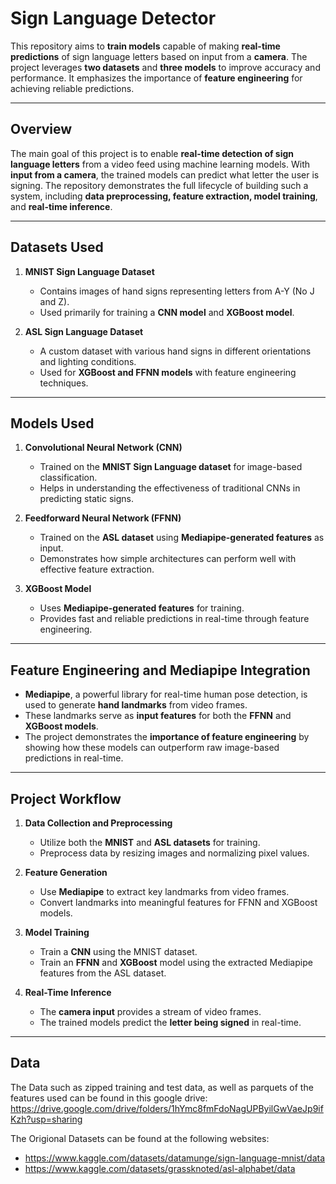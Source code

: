 # **Sign Language Detector**

This repository aims to **train models** capable of making **real-time predictions** of sign language letters based on input from a **camera**. The project leverages **two datasets** and **three models** to improve accuracy and performance. It emphasizes the importance of **feature engineering** for achieving reliable predictions.

---

## **Overview**

The main goal of this project is to enable **real-time detection of sign language letters** from a video feed using machine learning models. With **input from a camera**, the trained models can predict what letter the user is signing. The repository demonstrates the full lifecycle of building such a system, including **data preprocessing, feature extraction, model training**, and **real-time inference**.

---

## **Datasets Used**

1. **MNIST Sign Language Dataset**  
   - Contains images of hand signs representing letters from A-Y (No J and Z).  
   - Used primarily for training a **CNN model** and **XGBoost model**.

2. **ASL Sign Language Dataset**  
   - A custom dataset with various hand signs in different orientations and lighting conditions.  
   - Used for **XGBoost and FFNN models** with feature engineering techniques.

---

## **Models Used**

1. **Convolutional Neural Network (CNN)**  
   - Trained on the **MNIST Sign Language dataset** for image-based classification.  
   - Helps in understanding the effectiveness of traditional CNNs in predicting static signs.

2. **Feedforward Neural Network (FFNN)**  
   - Trained on the **ASL dataset** using **Mediapipe-generated features** as input.  
   - Demonstrates how simple architectures can perform well with effective feature extraction.

3. **XGBoost Model**  
   - Uses **Mediapipe-generated features** for training.  
   - Provides fast and reliable predictions in real-time through feature engineering.

---

## **Feature Engineering and Mediapipe Integration**

- **Mediapipe**, a powerful library for real-time human pose detection, is used to generate **hand landmarks** from video frames.
- These landmarks serve as **input features** for both the **FFNN** and **XGBoost models**.
- The project demonstrates the **importance of feature engineering** by showing how these models can outperform raw image-based predictions in real-time.

---

## **Project Workflow**

1. **Data Collection and Preprocessing**  
   - Utilize both the **MNIST** and **ASL datasets** for training.  
   - Preprocess data by resizing images and normalizing pixel values.

2. **Feature Generation**  
   - Use **Mediapipe** to extract key landmarks from video frames.  
   - Convert landmarks into meaningful features for FFNN and XGBoost models.

3. **Model Training**  
   - Train a **CNN** using the MNIST dataset.  
   - Train an **FFNN** and **XGBoost** model using the extracted Mediapipe features from the ASL dataset.

4. **Real-Time Inference**  
   - The **camera input** provides a stream of video frames.  
   - The trained models predict the **letter being signed** in real-time.

---
## **Data**

The Data such as zipped training and test data, as well as parquets of the features used can be found in this google drive:
https://drive.google.com/drive/folders/1hYmc8fmFdoNagUPByilGwVaeJp9ifKzh?usp=sharing

The Origional Datasets can be found at the following websites:
   - https://www.kaggle.com/datasets/datamunge/sign-language-mnist/data
   - https://www.kaggle.com/datasets/grassknoted/asl-alphabet/data
